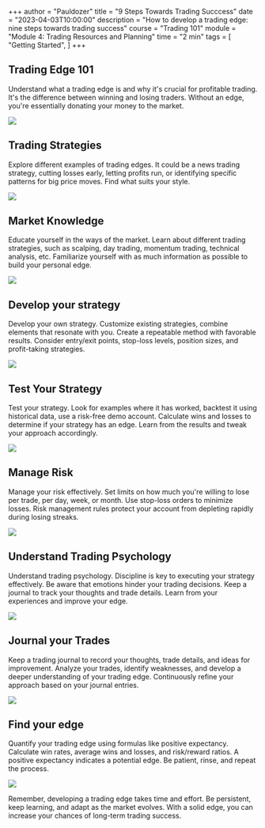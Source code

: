 +++
author = "Pauldozer"
title = "9 Steps Towards Trading Succcess"
date = "2023-04-03T10:00:00"
description = "How to develop a trading edge: nine steps towards trading success"
course = "Trading 101"
module = "Module 4: Trading Resources and Planning" 
time = "2 min"
tags = [
   "Getting Started",
]
+++


## Trading Edge 101
Understand what a trading edge is and why it's crucial for profitable trading. It's the difference between winning and losing traders. Without an edge, you're essentially donating your money to the market.

![](images/strategies.jpeg)


## Trading Strategies
Explore different examples of trading edges. It could be a news trading strategy, cutting losses early, letting profits run, or identifying specific patterns for big price moves. Find what suits your style. 

![](images/news.jpeg)


## Market Knowledge
Educate yourself in the ways of the market. Learn about different trading strategies, such as scalping, day trading, momentum trading, technical analysis, etc. Familiarize yourself with as much information as possible to build your personal edge. 

![](images/learn.jpeg)


## Develop your strategy
Develop your own strategy. Customize existing strategies, combine elements that resonate with you. Create a repeatable method with favorable results. Consider entry/exit points, stop-loss levels, position sizes, and profit-taking strategies. 

![](images/process.jpeg)


## Test Your Strategy
Test your strategy. Look for examples where it has worked, backtest it using historical data, use a risk-free demo account. Calculate wins and losses to determine if your strategy has an edge. Learn from the results and tweak your approach accordingly. 

![](images/test.png)

## Manage Risk
 Manage your risk effectively. Set limits on how much you're willing to lose per trade, per day, week, or month. Use stop-loss orders to minimize losses. Risk management rules protect your account from depleting rapidly during losing streaks. 

![](images/risk.jpeg)

## Understand Trading Psychology
Understand trading psychology. Discipline is key to executing your strategy effectively. Be aware that emotions hinder your trading decisions. Keep a journal to track your thoughts and trade details. Learn from your experiences and improve your edge. 

![](images/psych.jpeg)


## Journal your Trades
Keep a trading journal to record your thoughts, trade details, and ideas for improvement. Analyze your trades, identify weaknesses, and develop a deeper understanding of your trading edge. Continuously refine your approach based on your journal entries. 

![](images/journal.jpeg)


## Find your edge
Quantify your trading edge using formulas like positive expectancy. Calculate win rates, average wins and losses, and risk/reward ratios. A positive expectancy indicates a potential edge. Be patient, rinse, and repeat the process.

![](images/erudite.jpeg)

Remember, developing a trading edge takes time and effort. Be persistent, keep learning, and adapt as the market evolves. With a solid edge, you can increase your chances of long-term trading success.

